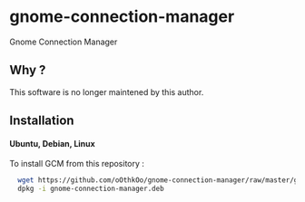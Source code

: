 # gnome-connection-manager
Gnome Connection Manager

Why ?
-----

This software is no longer maintened by this author.

Installation
-----
<h4>Ubuntu, Debian, Linux</h4>
To install GCM from this repository :

```sh
  wget https://github.com/oOthkOo/gnome-connection-manager/raw/master/gnome-connection-manager.deb
  dpkg -i gnome-connection-manager.deb
```
